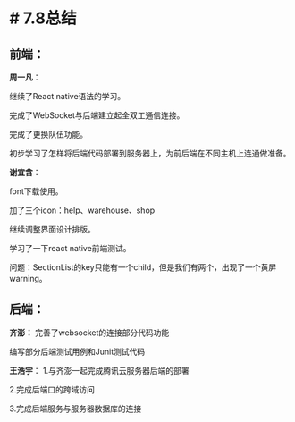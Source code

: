 # # 7.8总结

## 前端：
**周一凡**：

继续了React native语法的学习。

完成了WebSocket与后端建立起全双工通信连接。

完成了更换队伍功能。

初步学习了怎样将后端代码部署到服务器上，为前后端在不同主机上连通做准备。

**谢宜含**：

font下载使用。

加了三个icon：help、warehouse、shop

继续调整界面设计排版。

学习了一下react native前端测试。

问题：SectionList的key只能有一个child，但是我们有两个，出现了一个黄屏warning。

## 后端：
**齐澎：**
完善了websocket的连接部分代码功能

编写部分后端测试用例和Junit测试代码

**王浩宇**：
1.与齐澎一起完成腾讯云服务器后端的部署

2.完成后端口的跨域访问

3.完成后端服务与服务器数据库的连接

